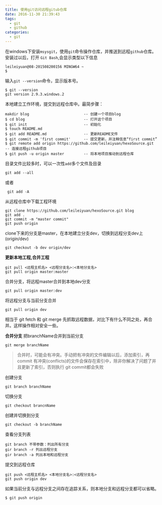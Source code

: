 ```yaml
---
title: 使用git访问远程gitub仓库
date: 2016-11-30 21:39:43
tags:
  - git 
  - github
categories: 
  - git
---
```


在windows下安装`msysgit`，使用`git`命令操作仓库，并推送到远程`github`仓库。
 安装过以后，打开 `Git Bash`,会显示类型以下信息
 
	leileiyuan@08-201508200156 MINGW64 ~
	$

输入`git --version`命令，显示版本号。
<!--more-->

	$ git --version
	git version 2.9.3.windows.2

	 
 本地建立工作环境，提交到远程仓库中。最简步骤：

	makdir blog                         -- 创建一个项目blog  
	$ cd blog                           -- 打开这个项目
	$ git init                          -- 初始化
	$ touch README.md
	$ git add README.md                 -- 更新README文件
	$ git commit -m 'first commit'      -- 提交更新，并注释信息“first commit”
	$ git remote add origin https://github.com/leileiyuan/hexoSource.git     -- 连接远程github项目  
	$ git push -u origin master         -- 将本地项目推动到远程仓库

目录文件比较多时，可以一次性`add`多个文件及目录

	git add --all

 或者
 
	 git add -A
  
 
 从远程仓库中下载工程环境

	git clone https://github.com/leileiyuan/hexoSource.git blog
	git add .
	git commit -m "master commit"
	git push origin 
	
clone下来的分支是master，在本地建立分支dev，切换到远程分支dev上(origin/dev)

	git checkout -b dev origin/dev

**更新本地工程,合并工程**

	git pull <远程主机名> <远程分支名>:<本地分支名>
	git pull origin master:master

合并分支，将远程master合并到本地dev分支

	git pull origin master:dev

将远程分支与当前分支合并

	git pull origin dev

相当于
git fetch 和 git merge
先抓取远程数据，对比下有什么不同之处，再合并。这样操作相对安全一些。



**合并分支**
把branchName合并到当前分支

	git merge branchName

> 合并时，可能会有冲突。手动把有冲突的文件编辑以后，添加索引，再commit
> 有冲突(conflicts)的文件会保存在索引中，除非你解决了问题了并且更新了索引，否则执行 git commit都会失败



创建分支

	git branch branchName


切换分支

	git checkout brancnName


创建并切换到分支

	git checkout -b branchName


查看分支列表

	git branch 不带参数：列出所有分支
	gir branch -r 列出远程分支
	gir branch -a 列出本地和远程分支



提交到远程仓库

	git push <远程主机名> <本地分支名>:<远程分支名>
	git push origin dev

如果当前分支与远程分支之间存在追踪关系，则本地分支和远程分支都可以省略。

	$ git push origin


